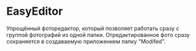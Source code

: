 # EasyEditor
Упрощённый фоторедактор, который позволяет работать сразу с группой фотографий из одной папки. Отредактированное фото сразу сохраняется в создаваемую приложением папку "Modifed".
